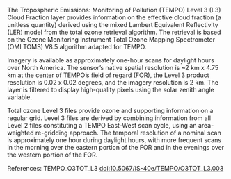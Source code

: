 The Tropospheric Emissions: Monitoring of Pollution (TEMPO) Level 3 (L3) Cloud Fraction layer provides information on the effective cloud fraction (a unitless quantity) derived using the mixed Lambert Equivalent Reflectivity (LER) model from the total ozone retrieval algorithm. The retrieval is based on the Ozone Monitoring Instrument Total Ozone Mapping Spectrometer (OMI TOMS) V8.5 algorithm adapted for TEMPO.

Imagery is available as approximately one-hour scans for daylight hours over North America. The sensor’s native spatial resolution is ~2 km x 4.75 km at the center of TEMPO’s field of regard (FOR), the Level 3 product resolution is 0.02 x 0.02 degrees, and the imagery resolution is 2 km. The layer is filtered to display high-quality pixels using the solar zenith angle variable.

Total ozone Level 3 files provide ozone and supporting information on a regular grid. Level 3 files are derived by combining information from all Level 2 files constituting a TEMPO East-West scan cycle, using an area-weighted re-gridding approach. The temporal resolution of a nominal scan is approximately one hour during daylight hours, with more frequent scans in the morning over the eastern portion of the FOR and in the evenings over the western portion of the FOR.

References: TEMPO_O3TOT_L3 [doi:10.5067/IS-40e/TEMPO/O3TOT_L3.003](https://doi.org/10.5067/IS-40e/TEMPO/O3TOT_L3.003)
